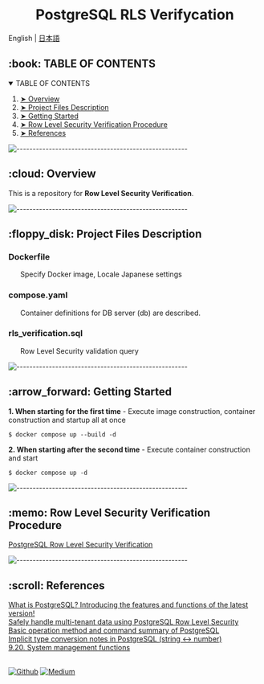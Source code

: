 <h1 align="center"> PostgreSQL RLS Verifycation </h1>

English | [日本語](https://github.com/nao-United92/postgres-rls-verifycation/blob/main/README.ja.md)</h2>

<!-- TABLE OF CONTENTS -->
<h2 id="table-of-contents"> :book: TABLE OF CONTENTS</h2>

<details open="open">
  <summary>TABLE OF CONTENTS</summary>
  <ol>
    <li><a href="#overview"> ➤ Overview</a></li>
    <li><a href="#project-files-description"> ➤ Project Files Description</a></li>
    <li><a href="#getting-started"> ➤ Getting Started</a></li>
    <li><a href="#row-level-security-verification-procedure"> ➤ Row Level Security Verification Procedure</a></li>
    <li><a href="#references"> ➤ References</a></li>
  </ol>
</details>

![-----------------------------------------------------](https://raw.githubusercontent.com/andreasbm/readme/master/assets/lines/rainbow.png)

<!-- Overview -->
<h2 id="overview"> :cloud: Overview</h2>

<p align="justify">
  This is a repository for <b>Row Level Security Verification</b>.<br>
</p>

![-----------------------------------------------------](https://raw.githubusercontent.com/andreasbm/readme/master/assets/lines/rainbow.png)

<!-- PROJECT FILES DESCRIPTION -->
<h2 id="project-files-description"> :floppy_disk: Project Files Description</h2>

<h3>Dockerfile</h3>
<ul>
  Specify Docker image, Locale Japanese settings
</ul>

<h3>compose.yaml</h3>
<ul>
  Container definitions for DB server (db) are described.
</ul>

<h3>rls_verification.sql</h3>
<ul>
  Row Level Security validation query
</ul>

![-----------------------------------------------------](https://raw.githubusercontent.com/andreasbm/readme/master/assets/lines/rainbow.png)

<!-- Getting Started -->
<h2 id="getting-started"> :arrow_forward: Getting Started</h2>

<p><b>1. When starting for the first time</b> - Execute image construction, container construction and startup all at once</p>
<pre><code>$ docker compose up --build -d</code></pre>

<p><b>2. When starting after the second time</b> - Execute container construction and start</p>
<pre><code>$ docker compose up -d</code></pre>

![-----------------------------------------------------](https://raw.githubusercontent.com/andreasbm/readme/master/assets/lines/rainbow.png)

<!-- Row Level Security Verification Procedure -->
<h2 id="row-level-security-verification-procedure"> :memo: Row Level Security Verification Procedure</h2>
<a href="https://qiita.com/nao-United92/items/8d939cda0e1ccf73b6da">PostgreSQL Row Level Security Verification</a><br>

![-----------------------------------------------------](https://raw.githubusercontent.com/andreasbm/readme/master/assets/lines/rainbow.png)

<!-- References -->
<h2 id="references"> :scroll: References</h2>
<a href="https://products.sint.co.jp/siob/blog/postgresql">What is PostgreSQL? Introducing the features and functions of the latest version!</a><br>
<a href="https://times.hrbrain.co.jp/entry/postgresql-row-level-security">Safely handle multi-tenant data using PostgreSQL Row Level Security</a><br>
<a href="https://masanyon.com/postgresql-db-cli-command-sql-list/#i-3">Basic operation method and command summary of PostgreSQL</a><br>
<a href="https://qiita.com/6in/items/f23ead1314b9e6d2f2b7">Implicit type conversion notes in PostgreSQL (string <-> number)</a><br>
<a href="https://www.postgresql.jp/document/8.1/html/functions-admin.html">9.20. System management functions</a>
<br><br>

<a href="https://github.com/nao-United92" target="_blank"><img alt="Github" src="https://img.shields.io/badge/GitHub-%2312100E.svg?&style=for-the-badge&logo=Github&logoColor=white" /></a>
<a href="https://qiita.com/nao-United92" target="_blank"><img alt="Medium" src="https://img.shields.io/badge/qiita-55C500.svg?&style=for-the-badge&logo=qiita&logoColor=white" /></a>
